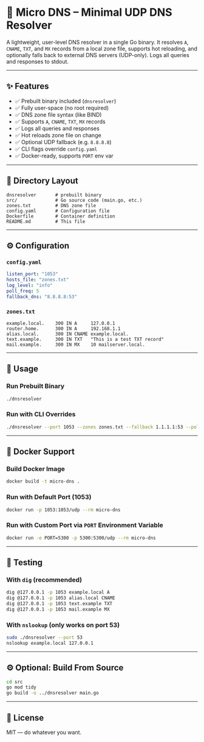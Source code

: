 # 🧩 Micro DNS – Minimal UDP DNS Resolver

A lightweight, user-level DNS resolver in a single Go binary. It resolves `A`, `CNAME`, `TXT`, and `MX` records from a local zone file, supports hot reloading, and optionally falls back to external DNS servers (UDP-only). Logs all queries and responses to stdout.

---

## ✨ Features

- ✅ Prebuilt binary included (`dnsresolver`)
- ✅ Fully user-space (no root required)
- ✅ DNS zone file syntax (like BIND)
- ✅ Supports `A`, `CNAME`, `TXT`, `MX` records
- ✅ Logs all queries and responses
- ✅ Hot reloads zone file on change
- ✅ Optional UDP fallback (e.g. `8.8.8.8`)
- ✅ CLI flags override `config.yaml`
- ✅ Docker-ready, supports `PORT` env var

---

## 📁 Directory Layout

```
dnsresolver       # prebuilt binary
src/              # Go source code (main.go, etc.)
zones.txt         # DNS zone file
config.yaml       # Configuration file
Dockerfile        # Container definition
README.md         # This file
```

---

## ⚙️ Configuration

### `config.yaml`
```yaml
listen_port: "1053"
hosts_file: "zones.txt"
log_level: "info"
poll_freq: 5
fallback_dns: "8.8.8.8:53"
```

### `zones.txt`
```text
example.local.    300 IN A     127.0.0.1
router.home.      300 IN A     192.168.1.1
alias.local.      300 IN CNAME example.local.
text.example.     300 IN TXT   "This is a test TXT record"
mail.example.     300 IN MX    10 mailserver.local.
```

---

## 🚀 Usage

### Run Prebuilt Binary
```bash
./dnsresolver
```

### Run with CLI Overrides
```bash
./dnsresolver --port 1053 --zones zones.txt --fallback 1.1.1.1:53 --poll 10
```

---

## 🐳 Docker Support

### Build Docker Image
```bash
docker build -t micro-dns .
```

### Run with Default Port (1053)
```bash
docker run -p 1053:1053/udp --rm micro-dns
```

### Run with Custom Port via `PORT` Environment Variable
```bash
docker run -e PORT=5300 -p 5300:5300/udp --rm micro-dns
```

---

## 🧪 Testing

### With `dig` (recommended)
```bash
dig @127.0.0.1 -p 1053 example.local A
dig @127.0.0.1 -p 1053 alias.local CNAME
dig @127.0.0.1 -p 1053 text.example TXT
dig @127.0.0.1 -p 1053 mail.example MX
```

### With `nslookup` (only works on port 53)
```bash
sudo ./dnsresolver --port 53
nslookup example.local 127.0.0.1
```

---

## ⚙️ Optional: Build From Source

```bash
cd src
go mod tidy
go build -o ../dnsresolver main.go
```

---

## 📜 License

MIT — do whatever you want.

